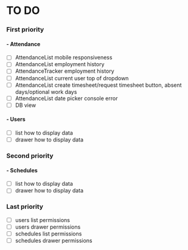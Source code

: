 # TO DO
### First priority
#### - Attendance
- [ ] AttendanceList mobile responsiveness
- [ ] AttendanceList employment history
- [ ] AttendanceTracker employment history
- [ ] AttendanceList current user top of dropdown
- [ ] AttendanceList create timesheet/request timesheet button, absent days/optional work days
- [ ] AttendanceList date picker console error
- [ ] DB view

#### - Users
- [ ] list how to display data
- [ ] drawer how to display data

### Second priority
#### - Schedules
- [ ] list how to display data
- [ ] drawer how to display data

### Last priority
- [ ] users list permissions
- [ ] users drawer permissions
- [ ] schedules list permissions
- [ ] schedules drawer permissions
